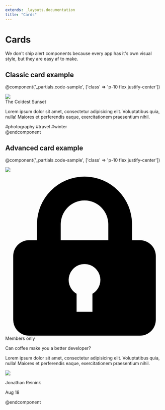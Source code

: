 ```yaml
---
extends: _layouts.documentation
title: "Cards"
---
```


# Cards

We don't ship alert components because every app has it's own visual style, but they are easy af to make.

## Classic card example

@component('_partials.code-sample', ['class' => 'p-10 flex justify-center'])
<div class="max-w-sm rounded overflow-hidden shadow-lg">
    <img class="w-full" src="/img/card-top.jpg">
    <div class="px-6 py-4">
        <div class="font-bold text-xl mb-2">The Coldest Sunset</div>
        <p class="text-slate text-base">
            Lorem ipsum dolor sit amet, consectetur adipisicing elit. Voluptatibus quia, nulla! Maiores et perferendis eaque, exercitationem praesentium nihil.
        </p>
    </div>
    <div class="px-6 py-4">
        <span class="inline-block bg-smoke-light rounded-full px-3 py-1 text-sm font-semibold text-slate mr-2">#photography</span>
        <span class="inline-block bg-smoke-light rounded-full px-3 py-1 text-sm font-semibold text-slate mr-2">#travel</span>
        <span class="inline-block bg-smoke-light rounded-full px-3 py-1 text-sm font-semibold text-slate">#winter</span>
    </div>
</div>
@endcomponent

## Advanced card example

@component('_partials.code-sample', ['class' => 'p-10 flex justify-center'])
<div class="max-w-md flex">
    <div class="rounded-l w-128 text-center overflow-hidden">
        <img class="block h-64" src="/img/card-left.jpg">
    </div>
    <div class="border-t border-r border-b border-smoke rounded-r p-4 flex flex-col justify-between">
        <div>
            <p class="text-sm text-slate-light flex items-center">
                <svg class="text-slate-lighter w-3 h-3 mr-2" xmlns="http://www.w3.org/2000/svg" viewBox="0 0 20 20"><path d="M4 8V6a6 6 0 1 1 12 0v2h1a2 2 0 0 1 2 2v8a2 2 0 0 1-2 2H3a2 2 0 0 1-2-2v-8c0-1.1.9-2 2-2h1zm5 6.73V17h2v-2.27a2 2 0 1 0-2 0zM7 6v2h6V6a3 3 0 0 0-6 0z"/></svg>
                Members only
            </p>
            <div class="font-bold text-xl mb-2">Can coffee make you a better developer?</div>
            <p class="text-slate text-base">Lorem ipsum dolor sit amet, consectetur adipisicing elit. Voluptatibus quia, nulla! Maiores et perferendis eaque, exercitationem praesentium nihil.</p>
        </div>
        <div class="flex items-center">
            <img class="w-10 h-10 rounded-full mr-4" src="https://pbs.twimg.com/profile_images/885868801232961537/b1F6H4KC_400x400.jpg">
            <div class="text-sm">
                <p class="text-slate-darker leading-none">Jonathan Reinink</p>
                <p class="text-slate-light">Aug 18</p>
            </div>
        </div>
    </div>
</div>
@endcomponent
